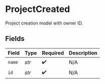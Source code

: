 # ProjectCreated

Project creation model with owner ID.


## Fields

| Field              | Type               | Required           | Description        |
| ------------------ | ------------------ | ------------------ | ------------------ |
| `name`             | *str*              | :heavy_check_mark: | N/A                |
| `id`               | *str*              | :heavy_check_mark: | N/A                |